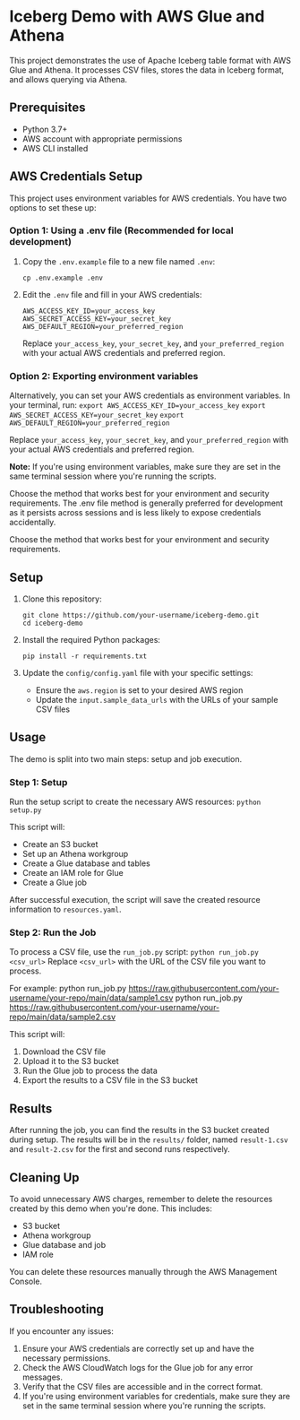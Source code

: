 # Iceberg Demo with AWS Glue and Athena

This project demonstrates the use of Apache Iceberg table format with AWS Glue and Athena. It processes CSV files, stores the data in Iceberg format, and allows querying via Athena.

## Prerequisites

- Python 3.7+
- AWS account with appropriate permissions
- AWS CLI installed

## AWS Credentials Setup

This project uses environment variables for AWS credentials. You have two options to set these up:

### Option 1: Using a .env file (Recommended for local development)

1. Copy the `.env.example` file to a new file named `.env`:
   ```
   cp .env.example .env
   ```

2. Edit the `.env` file and fill in your AWS credentials:
   ```
   AWS_ACCESS_KEY_ID=your_access_key
   AWS_SECRET_ACCESS_KEY=your_secret_key
   AWS_DEFAULT_REGION=your_preferred_region
   ```

   Replace `your_access_key`, `your_secret_key`, and `your_preferred_region` with your actual AWS credentials and preferred region.

### Option 2: Exporting environment variables

Alternatively, you can set your AWS credentials as environment variables. In your terminal, run:
`export AWS_ACCESS_KEY_ID=your_access_key`
`export AWS_SECRET_ACCESS_KEY=your_secret_key`
`export AWS_DEFAULT_REGION=your_preferred_region`

Replace `your_access_key`, `your_secret_key`, and `your_preferred_region` with your actual AWS credentials and preferred region.

**Note:** If you're using environment variables, make sure they are set in the same terminal session where you're running the scripts.

Choose the method that works best for your environment and security requirements. The .env file method is generally preferred for development as it persists across sessions and is less likely to expose credentials accidentally.


Choose the method that works best for your environment and security requirements.

## Setup

1. Clone this repository:
   ```
   git clone https://github.com/your-username/iceberg-demo.git
   cd iceberg-demo
   ```

2. Install the required Python packages:
   ```
   pip install -r requirements.txt
   ```

3. Update the `config/config.yaml` file with your specific settings:
   - Ensure the `aws.region` is set to your desired AWS region
   - Update the `input.sample_data_urls` with the URLs of your sample CSV files

## Usage

The demo is split into two main steps: setup and job execution.

### Step 1: Setup

Run the setup script to create the necessary AWS resources:
`python setup.py`

This script will:
- Create an S3 bucket
- Set up an Athena workgroup
- Create a Glue database and tables
- Create an IAM role for Glue
- Create a Glue job

After successful execution, the script will save the created resource information to `resources.yaml`.

### Step 2: Run the Job

To process a CSV file, use the `run_job.py` script:
`python run_job.py <csv_url>`
Replace `<csv_url>` with the URL of the CSV file you want to process.

For example:
python run_job.py https://raw.githubusercontent.com/your-username/your-repo/main/data/sample1.csv
python run_job.py https://raw.githubusercontent.com/your-username/your-repo/main/data/sample2.csv

This script will:
1. Download the CSV file
2. Upload it to the S3 bucket
3. Run the Glue job to process the data
4. Export the results to a CSV file in the S3 bucket

## Results

After running the job, you can find the results in the S3 bucket created during setup. The results will be in the `results/` folder, named `result-1.csv` and `result-2.csv` for the first and second runs respectively.

## Cleaning Up

To avoid unnecessary AWS charges, remember to delete the resources created by this demo when you're done. This includes:
- S3 bucket
- Athena workgroup
- Glue database and job
- IAM role

You can delete these resources manually through the AWS Management Console.

## Troubleshooting

If you encounter any issues:
1. Ensure your AWS credentials are correctly set up and have the necessary permissions.
2. Check the AWS CloudWatch logs for the Glue job for any error messages.
3. Verify that the CSV files are accessible and in the correct format.
4. If you're using environment variables for credentials, make sure they are set in the same terminal session where you're running the scripts.
